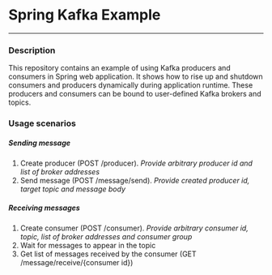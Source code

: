 # Spring Kafka Example
--------------------------
### Description
This repository contains an example of using Kafka producers and consumers in Spring web application. It shows how to rise up and shutdown consumers and producers dynamically during application runtime. These producers and consumers can be bound to user-defined Kafka brokers and topics.

### Usage scenarios
##### Sending message
1. Create producer (POST /producer). *Provide arbitrary producer id and list of broker addresses*
2. Send message (POST /message/send). *Provide created producer id, target topic and message body*

##### Receiving messages
1. Create consumer (POST /consumer). *Provide arbitrary consumer id, topic, list of broker addresses and consumer group*
2. Wait for messages to appear in the topic
3. Get list of messages received by the consumer (GET /message/receive/{consumer id})
